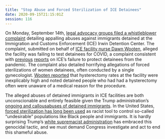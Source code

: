```yaml
---
title: "Stop Abuse and Forced Sterilization of ICE Detainees"
date: 2020-09-15T21:15:01Z
session: 116
---
```

On Monday, September 14th, [legal advocacy groups filed a whistleblower complaint](https://lawandcrime.com/high-profile/like-an-experimental-concentration-camp-whistleblower-complaint-alleges-mass-hysterectomies-at-ice-detention-center/) detailing appalling abuses against immigrants detained at the Immigration and Customs Enforcement (ICE) Irwin Detention Center. The complaint, submitted on behalf of [ICE facility nurse Dawn Wooten](https://theintercept.com/2020/09/14/ice-detention-center-nurse-whistleblower/), alleged the facility was failing to test detainees for COVID, a complaint consistent with [previous](https://www.lcsun-news.com/story/news/2020/09/14/coronavirus-testing-disaster-at-ice-immigration-detention-centers/3472886001/) [reports](https://www.kqed.org/news/11833925/half-of-all-detainees-at-bakersfield-ice-facility-have-tested-positive-for-covid-19) on ICE’s failure to protect detainees from the pandemic. The complaint also detailed horrifying allegations of forced sterilizations of women detainees, often conducted by a single gynecologist. [Wooten reported](https://www.vice.com/en_us/article/93578d/staggering-number-of-hysterectomies-happening-at-ice-facility-whistleblower-say) that hysterectomy rates at the facility were inexplicably high and noted detained people who had had a hysterectomy often were unaware of a medical reason for the procedure.  

The alleged abuses of detained immigrants in ICE facilities are both unconscionable and entirely feasible given the Trump administration’s [ongoing and callous](https://www.newsweek.com/aoc-us-must-atone-rights-violations-ice-whistleblower-1531930)[abuses of detained immigrants](https://www.hrw.org/sites/default/files/supporting_resources/justice_free_zones_immigrant_detention.pdf). In the United States, [forced sterilization has long been used](https://www.pbs.org/independentlens/blog/unwanted-sterilization-and-eugenics-programs-in-the-united-states/) as racist tool to control so-called “undesirable” populations like Black people and immigrants. It is hardly surprising Trump’s [white supremacist administration](https://foreignpolicy.com/2020/06/19/how-white-supremacy-weakens-the-united-states/) has embraced this genocidal tactic, and we must demand Congress investigate and act to end this shameful abuse. 

